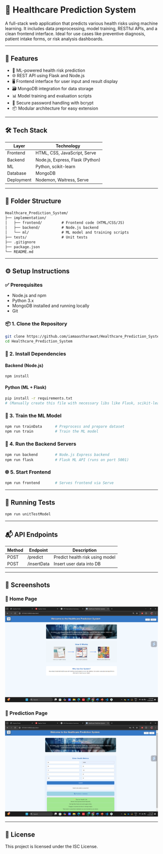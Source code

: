 # 🏥 Healthcare Prediction System

A full-stack web application that predicts various health risks using machine learning. It includes data preprocessing, model training, RESTful APIs, and a clean frontend interface. Ideal for use cases like preventive diagnosis, patient intake forms, or risk analysis dashboards.

---

## 🚀 Features
- 🧠 ML-powered health risk prediction
- 🌐 REST API using Flask and Node.js
- 🖥️ Frontend interface for user input and result display
- 🗃️ MongoDB integration for data storage
- 📊 Model training and evaluation scripts
- 🔐 Secure password handling with bcrypt
- 📦 Modular architecture for easy extension

---

## 🛠️ Tech Stack

| Layer         | Technology                      |
|---------------|----------------------------------|
| Frontend      | HTML, CSS, JavaScript, Serve     |
| Backend       | Node.js, Express, Flask (Python) |
| ML            | Python, scikit-learn             |
| Database      | MongoDB                          |
| Deployment    | Nodemon, Waitress, Serve         |

---

## 📁 Folder Structure

```
Healthcare_Prediction_System/
├── implementation/
│   ├── frontend/         # Frontend code (HTML/CSS/JS)
│   ├── backend/          # Node.js backend
│   └── ml/               # ML model and training scripts
├── tests/                # Unit tests
├── .gitignore
├── package.json
└── README.md
```

---

## ⚙️ Setup Instructions

### ✅ Prerequisites
- Node.js and npm
- Python 3.x
- MongoDB installed and running locally
- Git

### 📦 1. Clone the Repository
```bash
git clone https://github.com/iamaastharawat/Healthcare_Prediction_System.git
cd Healthcare_Prediction_System
```

### 📁 2. Install Dependencies

#### Backend (Node.js)
```bash
npm install
```

#### Python (ML + Flask)
```bash
pip install -r requirements.txt
# (Manually create this file with necessary libs like Flask, scikit-learn, pandas, etc.)
```

### 🔧 3. Train the ML Model
```bash
npm run trainData      # Preprocess and prepare dataset
npm run train          # Train the ML model
```

### 🔌 4. Run the Backend Servers
```bash
npm run backend        # Node.js Express backend
npm run flask          # Flask ML API (runs on port 5001)
```

### 🌐 5. Start Frontend
```bash
npm run frontend       # Serves frontend via Serve
```

---

## 🧪 Running Tests
```bash
npm run unitTestModel
```

---

## 📬 API Endpoints

| Method | Endpoint    | Description                      |
|--------|-------------|----------------------------------|
| POST   | /predict    | Predict health risk using model |
| POST   | /insertData | Insert user data into DB        |

---

## 📸 Screenshots
### 🔹 Home Page
![Home Page](screenshots/Picture1.png)

### 🔹 Prediction Page
![Prediction Page](screenshots/Picture2.png)

---

## 📄 License
This project is licensed under the ISC License.


